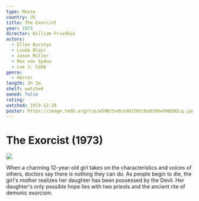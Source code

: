 ```yaml
---
type: Movie
country: US
title: The Exorcist
year: 1973
director: William Friedkin
actors:
  - Ellen Burstyn
  - Linda Blair
  - Jason Miller
  - Max von Sydow
  - Lee J. Cobb
genre:
  - Horror
length: 2h 2m
shelf: watched
owned: false
rating:
watched: 1973-12-26
poster: https://image.tmdb.org/t/p/w500/5x0CeVHJI8tcDx8tUUwYHQSNILq.jpg
---
```


# The Exorcist (1973)

![](https://image.tmdb.org/t/p/w500/5x0CeVHJI8tcDx8tUUwYHQSNILq.jpg)

When a charming 12-year-old girl takes on the characteristics and voices of others, doctors say there is nothing they can do. As people begin to die, the girl's mother realizes her daughter has been possessed by the Devil. Her daughter's only possible hope lies with two priests and the ancient rite of demonic exorcism.